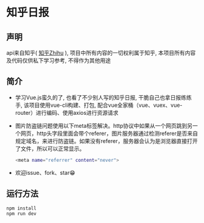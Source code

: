 ﻿# 知乎日报

## 声明
api来自知乎( [知乎Zhihu](http://www.zhihu.com/) ), 项目中所有内容的一切权利属于知乎, 本项目所有内容及代码仅供私下学习参考, 不得作为其他用途

## 简介
- 学习Vue.js蛮久的了, 也看了不少别人写的知乎日报, 干脆自己也拿日报练练手, 该项目使用vue-cli构建、打包, 配合vue全家桶（vue、vuex、vue-router）进行编码、使用axios进行资源请求


- 图片防盗链问题使用以下meta标签解决。http协议中如果从一个网页跳到另一个网页，http头字段里面会带个referer，图片服务器通过检测referer是否来自规定域名，来进行防盗链。如果没有referer，服务器会认为是浏览器直接打开了文件，所以可以正常显示。

  ``` bash
  <meta name="referrer" content="never">
  ```
- 欢迎issue、fork、star😁



## 运行方法

``` bash
npm install
npm run dev

```

